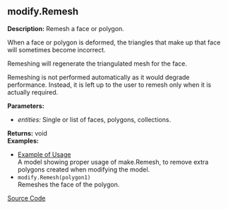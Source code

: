 ## modify.Remesh  
  
  
**Description:** Remesh a face or polygon.


When a face or polygon is deformed, the triangles that make up that face will sometimes become incorrect.


Remeshing will regenerate the triangulated mesh for the face.


Remeshing is not performed automatically as it would degrade performance.
Instead, it is left up to the user to remesh only when it is actually required.

  
  
**Parameters:**  
  * *entities:* Single or list of faces, polygons, collections.  
  
**Returns:** void  
**Examples:**  
  * <a href="/editor?file=/assets/examples/Functions_modify.Remesh_example.mob&node=1" target="_blank"> Example of Usage </a>  
    A model showing proper usage of make.Remesh, to remove extra polygons created when modifying the model.  
  * `modify.Remesh(polygon1)`  
    Remeshes the face of the polygon.

  

[Source Code](https://github.com/design-automation/mobius-sim-funcs/blob/main/src/modules/functions/modify/Remesh.ts) 